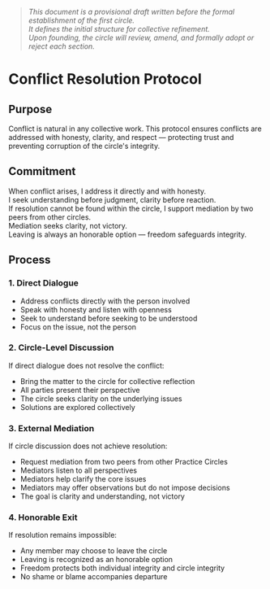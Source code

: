 > *This document is a provisional draft written before the formal establishment of the first circle.  
> It defines the initial structure for collective refinement.  
> Upon founding, the circle will review, amend, and formally adopt or reject each section.*


# Conflict Resolution Protocol

## Purpose

Conflict is natural in any collective work. This protocol ensures conflicts are addressed with honesty, clarity, and respect — protecting trust and preventing corruption of the circle's integrity.

## Commitment

When conflict arises, I address it directly and with honesty.  
I seek understanding before judgment, clarity before reaction.  
If resolution cannot be found within the circle, I support mediation by two peers from other circles.  
Mediation seeks clarity, not victory.  
Leaving is always an honorable option — freedom safeguards integrity.

## Process

### 1. Direct Dialogue
- Address conflicts directly with the person involved
- Speak with honesty and listen with openness
- Seek to understand before seeking to be understood
- Focus on the issue, not the person

### 2. Circle-Level Discussion
If direct dialogue does not resolve the conflict:
- Bring the matter to the circle for collective reflection
- All parties present their perspective
- The circle seeks clarity on the underlying issues
- Solutions are explored collectively

### 3. External Mediation
If circle discussion does not achieve resolution:
- Request mediation from two peers from other Practice Circles
- Mediators listen to all perspectives
- Mediators help clarify the core issues
- Mediators may offer observations but do not impose decisions
- The goal is clarity and understanding, not victory

### 4. Honorable Exit
If resolution remains impossible:
- Any member may choose to leave the circle
- Leaving is recognized as an honorable option
- Freedom protects both individual integrity and circle integrity
- No shame or blame accompanies departure

